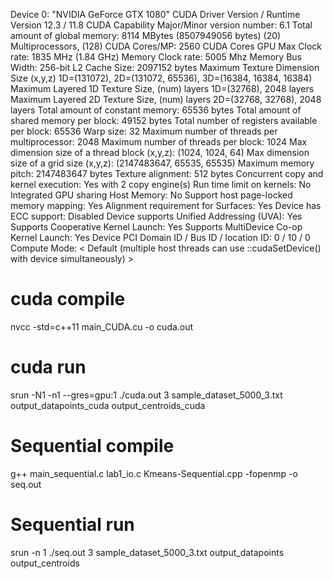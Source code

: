 Device 0: "NVIDIA GeForce GTX 1080"
  CUDA Driver Version / Runtime Version          12.3 / 11.8
  CUDA Capability Major/Minor version number:    6.1
  Total amount of global memory:                 8114 MBytes (8507949056 bytes)
  (20) Multiprocessors, (128) CUDA Cores/MP:     2560 CUDA Cores
  GPU Max Clock rate:                            1835 MHz (1.84 GHz)
  Memory Clock rate:                             5005 Mhz
  Memory Bus Width:                              256-bit
  L2 Cache Size:                                 2097152 bytes
  Maximum Texture Dimension Size (x,y,z)         1D=(131072), 2D=(131072, 65536), 3D=(16384, 16384, 16384)
  Maximum Layered 1D Texture Size, (num) layers  1D=(32768), 2048 layers
  Maximum Layered 2D Texture Size, (num) layers  2D=(32768, 32768), 2048 layers
  Total amount of constant memory:               65536 bytes
  Total amount of shared memory per block:       49152 bytes
  Total number of registers available per block: 65536
  Warp size:                                     32
  Maximum number of threads per multiprocessor:  2048
  Maximum number of threads per block:           1024
  Max dimension size of a thread block (x,y,z): (1024, 1024, 64)
  Max dimension size of a grid size    (x,y,z): (2147483647, 65535, 65535)
  Maximum memory pitch:                          2147483647 bytes
  Texture alignment:                             512 bytes
  Concurrent copy and kernel execution:          Yes with 2 copy engine(s)
  Run time limit on kernels:                     No
  Integrated GPU sharing Host Memory:            No
  Support host page-locked memory mapping:       Yes
  Alignment requirement for Surfaces:            Yes
  Device has ECC support:                        Disabled
  Device supports Unified Addressing (UVA):      Yes
  Supports Cooperative Kernel Launch:            Yes
  Supports MultiDevice Co-op Kernel Launch:      Yes
  Device PCI Domain ID / Bus ID / location ID:   0 / 10 / 0
  Compute Mode:
     < Default (multiple host threads can use ::cudaSetDevice() with device simultaneously) >


# cuda compile
nvcc -std=c++11 main_CUDA.cu  -o cuda.out
# cuda run
srun -N1 -n1 --gres=gpu:1 ./cuda.out 3 sample_dataset_5000_3.txt output_datapoints_cuda output_centroids_cuda

# Sequential compile
g++ main_sequential.c lab1_io.c Kmeans-Sequential.cpp -fopenmp -o seq.out
# Sequential run
srun -n 1 ./seq.out 3 sample_dataset_5000_3.txt output_datapoints output_centroids

